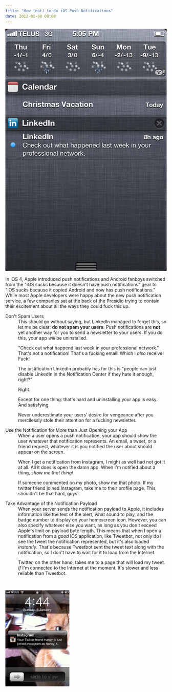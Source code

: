 ```yaml
---
title: "How (not) to do iOS Push Notifications"
date: 2012-01-08 00:00
---
```


<img src="/img/import/blog/2012/01/common-mistakes-in-ios-push-notifications/6049F94729C4426AB7D1842467C6D6BE.png" class="img-responsive" />

<p>In iOS 4, Apple introduced push notifications and Android fanboys switched from the "iOS sucks because it doesn't have push notifications" gear to "iOS sucks because it copied Android and now has push notifications." While most Apple developers were happy about the new push notification service, a few companies sat at the back of the Presidio trying to contain their excitement about all the ways they could fuck this up.<!--more--></p>

<dl>

<dt>Don't Spam Users</dt>

<dd>This should go without saying, but LinkedIn managed to forget this, so let me be clear: <strong>do not spam your users</strong>. Push notifications are <strong>not</strong> yet another way for you to send a newsletter to your users. If you do this, your app <em>will</em> be uninstalled.
<p>"Check out what happend last week in your professional network." That's not a notification! That's a fucking email! Which I <em>also</em> receive! Fuck!</p>

<p>The justification LinkedIn probably has for this is "people can just disable LinkedIn in the Notification Center if they hate it enough, right?"</p>

<p>Right.</p>

<p>Except for one thing: that's hard and uninstalling your app is easy. And satisfying.</p>

<p>Never underestimate your users' desire for vengeance after you mercilessly stole their attention for a fucking newsletter.</p>

</dd>

<dt>Use the Notification for More than Just Opening your App</dt>

<dd>When a user opens a push notification, your app should show the user whatever that notification represents. An email, a tweet, or a friend request, whatever it is you notified the user about should appear on the screen.<p></p>

<p>When I get a notification from Instagram, I might as well had not got it at all. All it does is open the damn app. When I'm notified about a thing, <em>show me that thing!</em></p>

<p>If someone commented on my photo, show me that photo. If my twitter friend joined Instagram, take me to their profile page. This shouldn't be that hard, guys!</p>

<p></p>

<p></p>

</dd>

<dt>Take Advantage of the Notification Payload</dt>

<dd>When your server sends the notification payload to Apple, it includes information like the text of the alert, what sound to play, and the badge number to display on your homescreen icon. However, you can also specify whatever else you want, as long as you don't exceed Apple's limit on payload byte length. This means that when I open a notification from a <em>good</em> iOS application, like Tweetbot, not only do I see the tweet the notification represented, but it's also loaded <em>instantly</em>. That's because Tweetbot sent the tweet text along with the notification, so I don't have to wait for it to load from the Internet.<p></p>

<p>Twitter, on the other hand, takes me to a page that will load my tweet. <em>If</em> I'm connected to the Internet at the moment. It's slower and less reliable than Tweetbot.</p>

<p></p>

<p></p>

</dd>

<dt><br></dt>

</dl>

<img src="/img/import/blog/2012/01/common-mistakes-in-ios-push-notifications/83B73FC21B7F4A21830274D2F887A9ED.png" class="img-responsive" />

<!-- more -->

